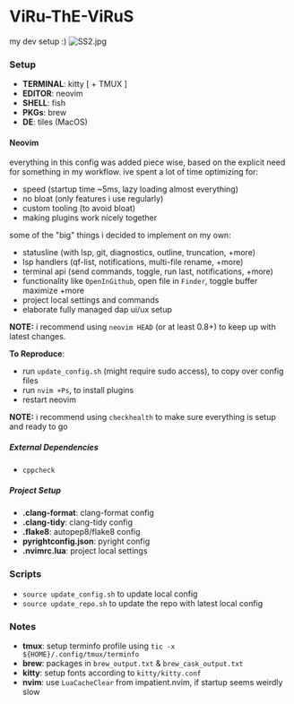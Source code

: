 # ViRu-ThE-ViRuS

my dev setup :) ![SS2.jpg](images/SS2.jpg)

### Setup

- **TERMINAL**: kitty [ + TMUX ]
- **EDITOR**: neovim
- **SHELL**: fish
- **PKGs**: brew
- **DE**: tiles (MacOS)

#### Neovim

everything in this config was added piece wise, based on the explicit need for
something in my workflow. ive spent a lot of time optimizing for:

- speed (startup time ~5ms, lazy loading almost everything)
- no bloat (only features i use regularly)
- custom tooling (to avoid bloat)
- making plugins work nicely together

some of the "big" things i decided to implement on my own:

- statusline (with lsp, git, diagnostics, outline, truncation, +more)
- lsp handlers (qf-list, notifications, multi-file rename, +more)
- terminal api (send commands, toggle, run last, notifications, +more)
- functionality like `OpenInGithub`, open file in `Finder`, toggle buffer maximize +more
- project local settings and commands
- elaborate fully managed dap ui/ux setup

**NOTE:** i recommend using `neovim HEAD` (or at least 0.8+) to keep up with latest
changes.

**To Reproduce**:

- run `update_config.sh` (might require sudo access), to copy over config files
- run `nvim +Ps`, to install plugins
- restart neovim

**NOTE:** i recommend using `checkhealth` to make sure everything is setup and
ready to go

##### External Dependencies

- `cppcheck`

##### Project Setup

- **.clang-format**: clang-format config
- **.clang-tidy**: clang-tidy config
- **.flake8**: autopep8/flake8 config
- **pyrightconfig.json**: pyright config
- **.nvimrc.lua**: project local settings

### Scripts

- `source update_config.sh` to update local config
- `source update_repo.sh` to update the repo with latest local config

### Notes

- **tmux**: setup terminfo profile using `tic -x ${HOME}/.config/tmux/terminfo`
- **brew**: packages in `brew_output.txt` & `brew_cask_output.txt`
- **kitty**: setup fonts according to `kitty/kitty.conf`
- **nvim**: use `LuaCacheClear` from impatient.nvim, if startup seems weirdly slow
